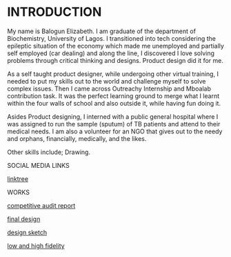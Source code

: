 # INTRODUCTION

My name is Balogun Elizabeth. I am  graduate of the department of Biochemistry, University of Lagos. I transitioned into tech considering the epileptic situation of the economy which made me unemployed and partially self employed (car dealing) and along the line, I discovered I love solving problems through critical thinking and designs. Product design did it for me. 

As a self taught product designer, while undergoing other virtual training, I needed to put my skills out to the world and challenge myself to solve complex issues. Then I came across Outreachy Internship and Mboalab contribution task. It was the perfect learning ground to merge what I learnt within the four walls of school and also outside it, while having fun doing it. 

Asides Product designing, I interned with a public general hospital where I was assigned to run the sample (sputum) of TB patients and attend to their medical needs. I am also a volunteer for an NGO that gives out to the needy and orphans, financially, medically, and the likes. 

Other skills include; Drawing.


SOCIAL MEDIA LINKS

[linktree](https://linktr.ee/olatilewaoluwa)

WORKS 

[competitive audit report](https://docs.google.com/document/d/1QthJV8zkdJANbKQ6thhhjjrRFfJUBmD-vlfHpg77-Do/edit#heading=h.ro6simovwtk5)

[final design](https://docs.google.com/document/d/1QFNm81v5DnafIU7x1wVOB7B3kxEX6iE1xmJjcsEY7S0/edit)

[design sketch](https://docs.google.com/document/d/1310O6XcireAmR6eY4LbIPGjQyfaPO51U0XeeGtT9qok/edit)

[low and high fidelity](https://docs.google.com/document/d/1Ma4FkjdsSjWGhduViTPXaCu6w_8fl0tXXkUq_Ob3UY4/edit)



